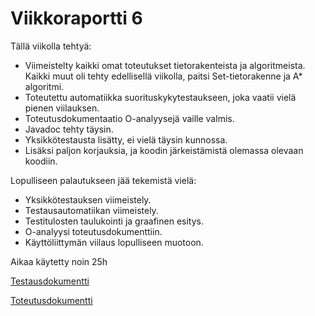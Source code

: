 # Viikkoraportti 6

Tällä viikolla tehtyä:

 - Viimeistelty kaikki omat toteutukset tietorakenteista ja algoritmeista. Kaikki muut oli tehty edellisellä viikolla, paitsi Set-tietorakenne ja A* algoritmi. 
 - Toteutettu automatiikka suorituskykytestaukseen, joka vaatii vielä pienen viilauksen. 
 - Toteutusdokumentaatio O-analyysejä vaille valmis.
 - Javadoc tehty täysin.
 - Yksikkötestausta lisätty, ei vielä täysin kunnossa.
 - Lisäksi paljon korjauksia, ja koodin järkeistämistä olemassa olevaan koodiin. 

Lopulliseen palautukseen jää tekemistä vielä:

 - Yksikkötestauksen viimeistely.
 - Testausautomatiikan viimeistely.
 - Testitulosten taulukointi ja graafinen esitys.
 - O-analyysi toteutusdokumenttiin. 
 - Käyttöliittymän viilaus lopulliseen muotoon.

Aikaa käytetty noin 25h

[Testausdokumentti](Testaus.md)

[Toteutusdokumentti](Toteutus.md)
